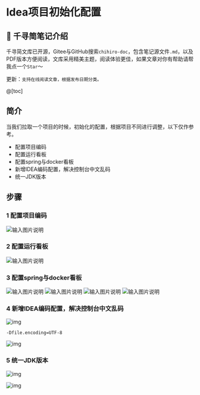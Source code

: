 # Idea项目初始化配置

## 📔 千寻简笔记介绍

千寻简文库已开源，Gitee与GitHub搜索`chihiro-doc`，包含笔记源文件`.md`，以及PDF版本方便阅读，文库采用精美主题，阅读体验更佳，如果文章对你有帮助请帮我点一个`Star`～

更新：`支持在线阅读文章，根据发布日期分类。`

@[toc]

## 简介

当我们拉取一个项目的时候，初始化的配置，根据项目不同进行调整，以下仅作参考。

- 配置项目编码
-  配置运行看板
- 配置spring与docker看板
-  新增IDEA编码配置，解决控制台中文乱码
-  统一JDK版本

## 步骤

### 1 配置项目编码

![输入图片说明](Idea项目初始化配置.assets/e27065a9_1766278.png)

### 2 配置运行看板

![输入图片说明](Idea项目初始化配置.assets/8af97b47_1766278.png)

### 3 配置spring与docker看板

![输入图片说明](Idea项目初始化配置.assets/6b6760fb_1766278.png) ![输入图片说明](Idea项目初始化配置.assets/3c045999_1766278.png) ![输入图片说明](Idea项目初始化配置.assets/ddb6d93d_1766278.png) ![输入图片说明](Idea项目初始化配置.assets/6a53a38c_1766278.png)

### 4 新增IDEA编码配置，解决控制台中文乱码

![img](Idea项目初始化配置.assets/698398817e0949568a71480722399e2etplv-k3u1fbpfcp-zoom-in-crop-mark1512000.webp)

```
-Dfile.encoding=UTF-8
```

![img](Idea项目初始化配置.assets/ff56b2c49a924c3ab1387107807507f3tplv-k3u1fbpfcp-zoom-in-crop-mark1512000.webp)

### 5 统一JDK版本

![img](Idea项目初始化配置.assets/ec6fbba1d9b549d28db6710debb91edftplv-k3u1fbpfcp-zoom-in-crop-mark1512000.webp)

![img](Idea项目初始化配置.assets/eb69ebbf5afb4a619176fbb4db396e3ctplv-k3u1fbpfcp-zoom-in-crop-mark1512000.webp)
